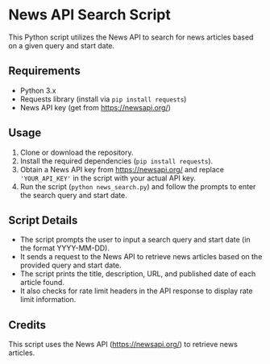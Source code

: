 # News API Search Script

This Python script utilizes the News API to search for news articles based on a given query and start date.

## Requirements

- Python 3.x
- Requests library (install via `pip install requests`)
- News API key (get from https://newsapi.org/)

## Usage

1. Clone or download the repository.
2. Install the required dependencies (`pip install requests`).
3. Obtain a News API key from https://newsapi.org/ and replace `'YOUR_API_KEY'` in the script with your actual API key.
4. Run the script (`python news_search.py`) and follow the prompts to enter the search query and start date.

## Script Details

- The script prompts the user to input a search query and start date (in the format YYYY-MM-DD).
- It sends a request to the News API to retrieve news articles based on the provided query and start date.
- The script prints the title, description, URL, and published date of each article found.
- It also checks for rate limit headers in the API response to display rate limit information.

## Credits

This script uses the News API (https://newsapi.org/) to retrieve news articles.

